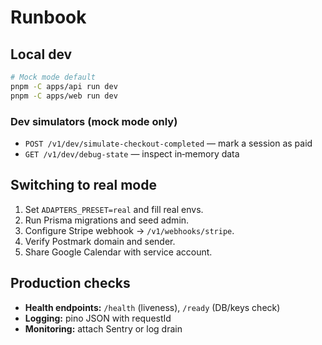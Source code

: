 # Runbook

## Local dev

```bash
# Mock mode default
pnpm -C apps/api run dev
pnpm -C apps/web run dev
```

### Dev simulators (mock mode only)

- `POST /v1/dev/simulate-checkout-completed` — mark a session as paid
- `GET /v1/dev/debug-state` — inspect in‑memory data

## Switching to real mode

1. Set `ADAPTERS_PRESET=real` and fill real envs.
2. Run Prisma migrations and seed admin.
3. Configure Stripe webhook → `/v1/webhooks/stripe`.
4. Verify Postmark domain and sender.
5. Share Google Calendar with service account.

## Production checks

- **Health endpoints:** `/health` (liveness), `/ready` (DB/keys check)
- **Logging:** pino JSON with requestId
- **Monitoring:** attach Sentry or log drain
